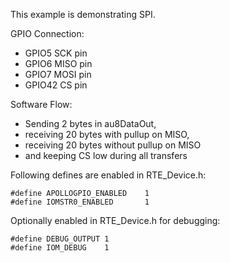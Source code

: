 This example is demonstrating SPI.

GPIO Connection:
- GPIO5 SCK pin
- GPIO6 MISO pin
- GPIO7 MOSI pin
- GPIO42 CS pin

Software Flow:
- Sending 2 bytes in au8DataOut, 
- receiving 20 bytes with pullup on MISO, 
- receiving 20 bytes without pullup on MISO
- and keeping CS low during all transfers

Following defines are enabled in RTE_Device.h:
```
#define APOLLOGPIO_ENABLED    1
#define IOMSTR0_ENABLED       1
```

Optionally enabled in RTE_Device.h for debugging:
```
#define DEBUG_OUTPUT 1
#define IOM_DEBUG    1
```
    
